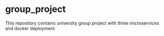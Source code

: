 # group_project
This repository contains university group project with three microservices and docker deployment. 
